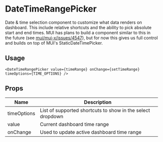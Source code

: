 # DateTimeRangePicker

Date & time selection component to customize what data renders on dashboard. This include relative shortcuts and the ability to pick absolute start and end times. MUI has plans to build a component similar to this in the future (see [mui/mui-x/issues/4547](https://github.com/mui/mui-x/issues/4547)), but for now this gives us full control and builds on top of MUI's StaticDateTimePicker.

## Usage

```tsx
<DateTimeRangePicker value={timeRange} onChange={setTimeRange} timeOptions={TIME_OPTIONS} />
```

## Props

| Name        | Description                                                |
| ----------- | ---------------------------------------------------------- |
| timeOptions | List of supported shortcuts to show in the select dropdown |
| value       | Current dashboard time range                               |
| onChange    | Used to update active dashboard time range                 |

